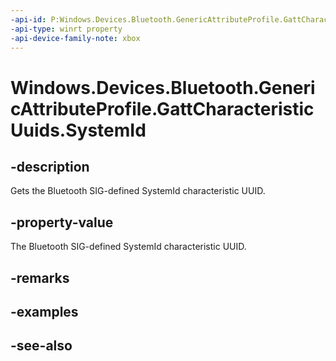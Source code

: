 ```yaml
---
-api-id: P:Windows.Devices.Bluetooth.GenericAttributeProfile.GattCharacteristicUuids.SystemId
-api-type: winrt property
-api-device-family-note: xbox
---
```


<!-- Property syntax
public System.Guid SystemId { get; }
-->

# Windows.Devices.Bluetooth.GenericAttributeProfile.GattCharacteristicUuids.SystemId

## -description
Gets the Bluetooth SIG-defined SystemId characteristic UUID.

## -property-value
The Bluetooth SIG-defined SystemId characteristic UUID.

## -remarks

## -examples

## -see-also
